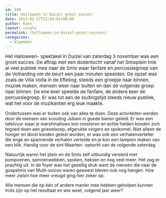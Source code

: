 ```yaml
---
id: 349
title: Halloween in Duizel groot succes!
date: 2013-02-27T12:03:01+00:00
author: Koen
layout: single
permalink: /halloween-in-duizel-groot-success/
categories:
  - Algemeen
---
```

<span style="font-size: 15px;">Het Halloween- spektakel in Duizel van zaterdag 3 november was een groot succes. De aftrap met een dodentocht vanaf het Smisplein trok al veel publiek mee naar de Smis waar fanfare en percussiegroep van de Volharding om de beurt een paar minuten speelden. De opzet was zoals de Villa Volta in de Efteling; steeds een groepje naar binnen, muziek maken, mensen weer naar buiten en dan de volgende groep naar binnen. De ene keer speelde de fanfare, de andere keer de percussiegroep. Er was tot aan de sluitingstijd steeds nieuw publiek, wat het voor de muzikanten erg leuk maakte.</span>

Ondertussen was er buiten ook van alles te doen. Deze activiteiten werden door de mensen van scouting Jubam in goede banen geleid. Er was een tafelvuur waar je marshmallows kon roosteren en echte helden konden zich tegoed doen aan griezelsoep, afgerukte vingers en spokomel. Niet alleen de honger en dorst konden gelest worden, er was ook een verhalenverteller die enge en spannende verhalen vertelde en je kon een lampion maken van een blik. Handig voor de sint Maarten- optocht van de volgende zaterdag.

Natuurlijk waren het plein en de Smis zelf uitbundig versierd met pompoenen, spinnenwebben, spoken, heksen en nog veel meer. Het zag er prachtig uit. In de foyer was het gezellig druk want de mensen die naar de gospelmis van Multi-voices waren geweest bleven ook nog hangen. Hoe meer _zielen_ hoe meer vreugd ging hier zeker op.

Alle mensen die op één of andere manier mee hebben geholpen kunnen trots zijn op het resultaat en wie weet, volgend jaar weer?